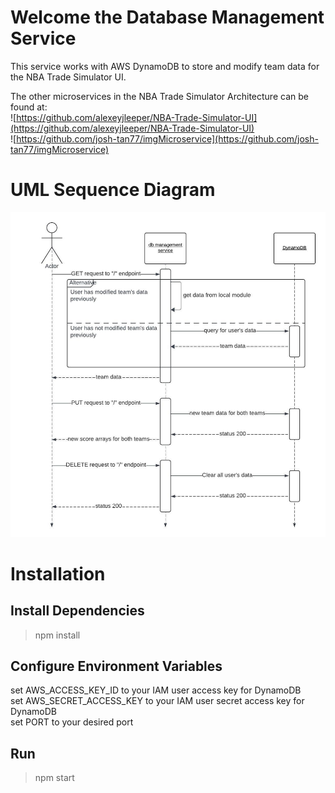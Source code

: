 # Welcome the Database Management Service

This service works with AWS DynamoDB to store and modify team data for the NBA Trade Simulator UI.

The other microservices in the NBA Trade Simulator Architecture can be found at:  
![https://github.com/alexeyjleeper/NBA-Trade-Simulator-UI](https://github.com/alexeyjleeper/NBA-Trade-Simulator-UI)  
![https://github.com/josh-tan77/imgMicroservice](https://github.com/josh-tan77/imgMicroservice)

# UML Sequence Diagram
![UML sequence Diagram](UML_sequence.jpeg)

# Installation
## Install Dependencies

>npm install

## Configure Environment Variables

set AWS_ACCESS_KEY_ID to your IAM user access key for DynamoDB  
set AWS_SECRET_ACCESS_KEY to your IAM user secret access key for DynamoDB  
set PORT to your desired port

## Run

>npm start